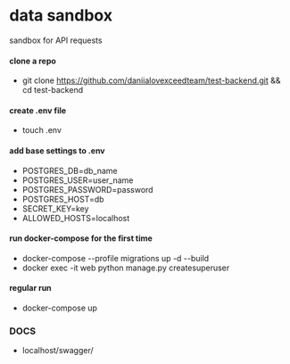 # data sandbox
sandbox for API requests
#### clone a repo
- git clone https://github.com/daniialovexceedteam/test-backend.git && cd test-backend
#### create .env file
- touch .env
#### add base settings to .env
- POSTGRES_DB=db_name
- POSTGRES_USER=user_name
- POSTGRES_PASSWORD=password
- POSTGRES_HOST=db
- SECRET_KEY=key
- ALLOWED_HOSTS=localhost
#### run docker-compose for the first time
- docker-compose --profile migrations up -d --build
- docker exec -it web python manage.py createsuperuser
#### regular run
- docker-compose up

### DOCS
- localhost/swagger/